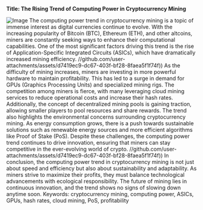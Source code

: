 **Title: The Rising Trend of Computing Power in Cryptocurrency Mining**

![Image](https://github.com/user-attachments/assets/4a25d116-2220-4385-b08e-f287af8fcbc4)
The computing power trend in cryptocurrency mining is a topic of immense interest as digital currencies continue to evolve. With the increasing popularity of Bitcoin (BTC), Ethereum (ETH), and other altcoins, miners are constantly seeking ways to enhance their computational capabilities. One of the most significant factors driving this trend is the rise of Application-Specific Integrated Circuits (ASICs), which have dramatically increased mining efficiency.
 //github.com/user-attachments/assets/d7419ec9-dc67-403f-bf28-8faea5f1f74f))
As the difficulty of mining increases, miners are investing in more powerful hardware to maintain profitability. This has led to a surge in demand for GPUs (Graphics Processing Units) and specialized mining rigs. The competition among miners is fierce, with many leveraging cloud mining services to reduce operational costs and increase their hash rates. Additionally, the concept of decentralized mining pools is gaining traction, allowing smaller players to pool resources and share rewards.
The trend also highlights the environmental concerns surrounding cryptocurrency mining. As energy consumption grows, there is a push towards sustainable solutions such as renewable energy sources and more efficient algorithms like Proof of Stake (PoS). Despite these challenges, the computing power trend continues to drive innovation, ensuring that miners can stay competitive in the ever-evolving world of crypto.
 //github.com/user-attachments/assets/d7419ec9-dc67-403f-bf28-8faea5f1f74f))
In conclusion, the computing power trend in cryptocurrency mining is not just about speed and efficiency but also about sustainability and adaptability. As miners strive to maximize their profits, they must balance technological advancements with ecological responsibility. The future of mining lies in continuous innovation, and the trend shows no signs of slowing down anytime soon.
Keywords: cryptocurrency mining, computing power, ASICs, GPUs, hash rates, cloud mining, PoS, profitability

